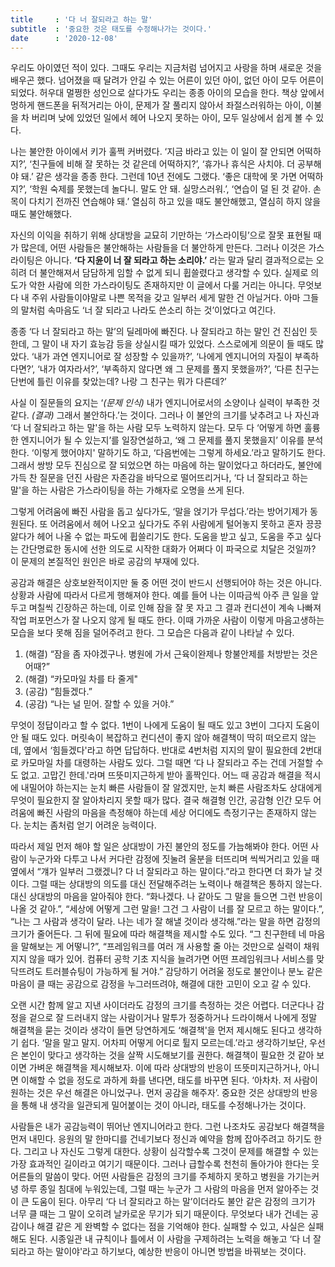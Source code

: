 ```yaml
---
title     : '다 너 잘되라고 하는 말'
subtitle  : '중요한 것은 태도를 수정해나가는 것이다.'
date      : '2020-12-08'
---
```


우리도 아이였던 적이 있다. 그때도 우리는 지금처럼 넘어지고 사랑을 하며 새로운 것을 배우곤 했다. 넘어졌을 때 달려가 안길 수 있는 어른이 있던 아이, 없던 아이 모두 어른이 되었다. 허우대 멀쩡한 성인으로 살다가도 우리는 종종 아이의 모습을 한다. 책상 앞에서 멍하게 핸드폰을 뒤적거리는 아이, 문제가 잘 풀리지 않아서 좌절스러워하는 아이, 이불을 차 버리며 낮에 있었던 일에서 헤어 나오지 못하는 아이, 모두 일상에서 쉽게 볼 수 있다.

나는 불안한 아이에서 키가 훌쩍 커버렸다. ‘지금 바라고 있는 이 일이 잘 안되면 어떡하지?’, ‘친구들에 비해 잘 못하는 것 같은데 어떡하지?’, ‘휴가나 휴식은 사치야. 더 공부해야 돼.’ 같은 생각을 종종 한다. 그런데 10년 전에도 그랬다. ‘좋은 대학에 못 가면 어떡하지?’, ‘학원 숙제를 못했는데 놀다니. 말도 안 돼. 실망스러워.’, ‘연습이 덜 된 것 같아. 손목이 다치기 전까진 연습해야 돼.’ 열심히 하고 있을 때도 불안해했고, 열심히 하지 않을 때도 불안해했다.

자신의 이익을 취하기 위해 상대방을 교묘히 기만하는 ‘가스라이팅’으로 잘못 표현될 때가 많은데, 어떤 사람들은 불안해하는 사람들을 더 불안하게 만든다. 그러나 이것은 가스라이팅은 아니다. **‘다 지윤이 너 잘 되라고 하는 소리야.’** 라는 말과 달리 결과적으로는 오히려 더 불안해져서 담담하게 임할 수 없게 되니 휩쓸렸다고 생각할 수 있다. 실제로 의도가 악한 사람에 의한 가스라이팅도 존재하지만 이 글에서 다룰 거리는 아니다. 무엇보다 내 주위 사람들이야말로 나쁜 목적을 갖고 일부러 세게 말한 건 아닐거다. 아마 그들의 말처럼 속마음도 ‘너 잘 되라고 나라도 쓴소리 하는 것’이었다고 여긴다.

종종 ‘다 너 잘되라고 하는 말’의 딜레마에 빠진다. 나 잘되라고 하는 말인 건 진심인 듯한데, 그 말이 내 자기 효능감 등을 상실시킬 때가 있었다. 스스로에게 의문이 들 때도 많았다. ‘내가 과연 엔지니어로 잘 성장할 수 있을까?’, ‘나에게 엔지니어의 자질이 부족하다면?’, ‘내가 여자라서?’, ‘부족하지 않다면 왜 그 문제를 풀지 못했을까?’, ‘다른 친구는 단번에 틀린 이유를 찾았는데? 나랑 그 친구는 뭐가 다른데?’

사실 이 질문들의 요지는 ‘*(문제 인식)* 내가 엔지니어로서의 소양이나 실력이 부족한 것 같다. *(결과)* 그래서 불안하다.’는 것이다. 그러나 이 불안의 크기를 낮추려고 나 자신과 ‘다 너 잘되라고 하는 말'을 하는 사람 모두 노력하지 않는다. 모두 다 ‘어떻게 하면 훌륭한 엔지니어가 될 수 있는지’를 일장연설하고, ‘왜 그 문제를 풀지 못했을지’ 이유를 분석한다. ‘이렇게 했어야지' 말하기도 하고, ‘다음번에는 그렇게 하세요.’라고 말하기도 한다. 그래서 쌍방 모두 진심으로 잘 되었으면 하는 마음에 하는 말이었다고 하더라도, 불안에 가득 찬 질문을 던진 사람은 자존감을 바닥으로 떨어뜨리거나, ‘다 너 잘되라고 하는 말'을 하는 사람은 가스라이팅을 하는 가해자로 오명을 쓰게 된다.

그렇게 어려움에 빠진 사람을 돕고 싶다가도, ‘말을 얹기가 무섭다.’라는 방어기제가 동원된다. 또 어려움에서 헤어 나오고 싶다가도 주위 사람에게 털어놓지 못하고 혼자 끙끙 앓다가 헤어 나올 수 없는 파도에 휩쓸리기도 한다. 도움을 받고 싶고, 도움을 주고 싶다는 간단명료한 동시에 선한 의도로 시작한 대화가 어쩌다 이 파국으로 치달은 것일까? 이 문제의 본질적인 원인은 바로 공감의 부재에 있다.

공감과 해결은 상호보완적이지만 둘 중 어떤 것이 반드시 선행되어야 하는 것은 아니다. 상황과 사람에 따라서 다르게 행해져야 한다. 예를 들어 나는 이따금씩 아주 큰 일을 앞두고 며칠씩 긴장하곤 하는데, 이로 인해 잠을 잘 못 자고 그 결과 컨디션이 계속 나빠져 작업 퍼포먼스가 잘 나오지 않게 될 때도 한다. 이때 가까운 사람이 이렇게 마음고생하는 모습을 보다 못해 짐을 덜어주려고 한다. 그 모습은 다음과 같이 나타날 수 있다.

1. (해결) “잠을 좀 자야겠구나. 병원에 가서 근육이완제나 항불안제를 처방받는 것은 어때?”
2. (해결) “카모마일 차를 타 줄게"
3. (공감) “힘들겠다.”
4. (공감) “나는 널 믿어. 잘할 수 있을 거야.”

무엇이 정답이라고 할 수 없다. 1번이 나에게 도움이 될 때도 있고 3번이 그다지 도움이 안 될 때도 있다. 머릿속이 복잡하고 컨디션이 좋지 않아 해결책이 딱히 떠오르지 않는데, 옆에서 ‘힘들겠다'라고 하면 답답하다. 반대로 4번처럼 지지의 말이 필요한데 2번대로 카모마일 차를 대령하는 사람도 있다. 그럴 때면 ‘다 나 잘되라고 주는 건데 거절할 수도 없고. 고맙긴 한데.'라며 뜨뜻미지근하게 받아 홀짝인다. 어느 때 공감과 해결을 적시에 내밀어야 하는지는 눈치 빠른 사람들이 잘 알겠지만, 눈치 빠른 사람조차도 상대에게 무엇이 필요한지 잘 알아차리지 못할 때가 많다. 결국 해결형 인간, 공감형 인간 모두 어려움에 빠진 사람의 마음을 측정해야 하는데 세상 어디에도 측정기구는 존재하지 않는다. 눈치는 좀처럼 얻기 어려운 능력이다.

따라서 제일 먼저 해야 할 일은 상대방이 가진 불안의 정도를 가늠해봐야 한다. 어떤 사람이 누군가와 다투고 나서 커다란 감정에 짓눌려 울분을 터뜨리며 씩씩거리고 있을 때 옆에서 “걔가 일부러 그랬겠니? 다 너 잘되라고 하는 말이다.”라고 한다면 더 화가 날 것이다. 그럴 때는 상대방의 의도를 대신 전달해주려는 노력이나 해결책은 통하지 않는다. 대신 상대방의 마음을 알아줘야 한다. “화나겠다. 나 같아도 그 말을 들으면 그런 반응이 나올 것 같아.”, “세상에 어떻게 그런 말을! 그건 그 사람이 너를 잘 모르고 하는 말이다.”, “나는 그 사람과 생각이 달라. 나는 네가 잘 해낼 것이라 생각해.”라는 말을 하면 감정의 크기가 줄어든다. 그 뒤에 필요에 따라 해결책을 제시할 수도 있다. “그 친구한테 네 마음을 말해보는 게 어떻니?”, “프레임워크를 여러 개 사용할 줄 아는 것만으로 실력이 채워지지 않을 때가 있어. 컴퓨터 공학 기초 지식을 늘려가면 어떤 프레임워크나 서비스를 맞닥뜨려도 트러블슈팅이 가능하게 될 거야.” 감당하기 어려울 정도로 불안이나 분노 같은 마음이 클 때는 공감으로 감정을 누그러뜨려야, 해결에 대한 고민이 오고 갈 수 있다.

오랜 시간 함께 알고 지낸 사이더라도 감정의 크기를 측정하는 것은 어렵다. 더군다나 감정을 겉으로 잘 드러내지 않는 사람이거나 말투가 정중하거나 드라이해서 나에게 정말 해결책을 묻는 것이라 생각이 들면 당연하게도 ‘해결책'을 먼저 제시해도 된다고 생각하기 쉽다. ‘말을 말고 말지. 어차피 어떻게 어디로 튈지 모르는데.’라고 생각하기보단, 우선은 본인이 맞다고 생각하는 것을 살짝 시도해보기를 권한다. 해결책이 필요한 것 같아 보이면 가벼운 해결책을 제시해보자. 이에 따라 상대방의 반응이 뜨뜻미지근하거나, 아니면 이해할 수 없을 정도로 과하게 화를 낸다면, 태도를 바꾸면 된다. ‘아차차. 저 사람이 원하는 것은 우선 해결은 아니었구나. 먼저 공감을 해주자’. 중요한 것은 상대방의 반응을 통해 내 생각을 일관되게 밀어붙이는 것이 아니라, 태도를 수정해나가는 것이다.

사람들은 내가 공감능력이 뛰어난 엔지니어라고 한다. 그런 나조차도 공감보다 해결책을 먼저 내민다. 응원의 말 한마디를 건네기보다 정신과 예약을 함께 잡아주려고 하기도 한다. 그리고 나 자신도 그렇게 대한다. 상황이 심각할수록 그것이 문제를 해결할 수 있는 가장 효과적인 길이라고 여기기 때문이다. 그러나 급할수록 천천히 돌아가야 한다는 웃어른들의 말씀이 맞다. 어떤 사람들은 감정의 크기를 주체하지 못하고 병원을 가기는커녕 하루 종일 침대에 누워있는데, 그럴 때는 누군가 그 사람의 마음을 먼저 알아주는 것이 큰 도움이 된다. 아무리 ‘다 너 잘되라고 하는 말’이더라도 불안 같은 감정의 크기가 너무 클 때는 그 말이 오히려 날카로운 무기가 되기 때문이다. 무엇보다 내가 건네는 공감이나 해결 같은 게 완벽할 수 없다는 점을 기억해야 한다. 실패할 수 있고, 사실은 실패해도 된다. 시종일관 내 규칙이나 틀에서 이 사람을 구제하려는 노력을 해놓고 ‘다 너 잘되라고 하는 말이야'라고 하기보다, 예상한 반응이 아니면 방법을 바꿔보는 것이다.
